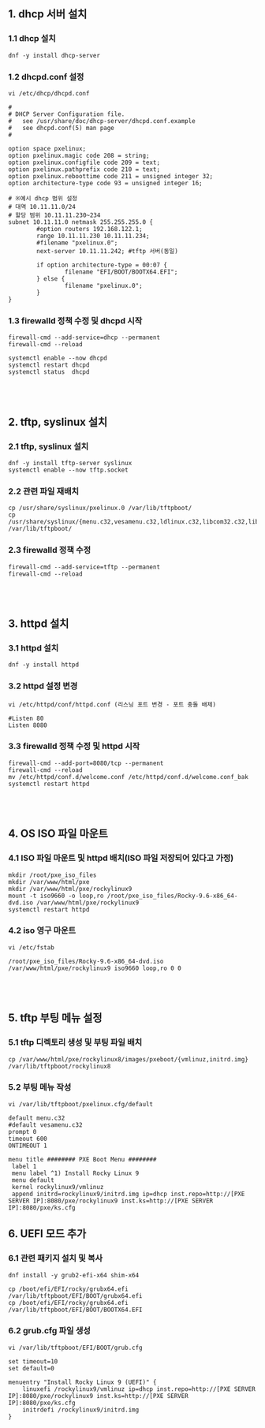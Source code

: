 ## 1. dhcp 서버 설치
### 1.1 dhcp 설치
```
dnf -y install dhcp-server
```
### 1.2 dhcpd.conf 설정
```
vi /etc/dhcp/dhcpd.conf

#
# DHCP Server Configuration file.
#   see /usr/share/doc/dhcp-server/dhcpd.conf.example
#   see dhcpd.conf(5) man page
#

option space pxelinux;
option pxelinux.magic code 208 = string;
option pxelinux.configfile code 209 = text;
option pxelinux.pathprefix code 210 = text;
option pxelinux.reboottime code 211 = unsigned integer 32;
option architecture-type code 93 = unsigned integer 16;

# ※예시 dhcp 범위 설정
# 대역 10.11.11.0/24
# 할당 범위 10.11.11.230~234
subnet 10.11.11.0 netmask 255.255.255.0 {
        #option routers 192.168.122.1;
        range 10.11.11.230 10.11.11.234;
        #filename "pxelinux.0";
        next-server 10.11.11.242; #tftp 서버(동일)

        if option architecture-type = 00:07 {
                filename "EFI/BOOT/BOOTX64.EFI";
        } else {
                filename "pxelinux.0";
        }
}
```
### 1.3 firewalld 정책 수정 및 dhcpd 시작
```
firewall-cmd --add-service=dhcp --permanent
firewall-cmd --reload

systemctl enable --now dhcpd
systemctl restart dhcpd
systemctl status  dhcpd
```
<br><br>

## 2. tftp, syslinux 설치
### 2.1 tftp, syslinux 설치
```
dnf -y install tftp-server syslinux
systemctl enable --now tftp.socket
```

### 2.2 관련 파일 재배치
```
cp /usr/share/syslinux/pxelinux.0 /var/lib/tftpboot/
cp /usr/share/syslinux/{menu.c32,vesamenu.c32,ldlinux.c32,libcom32.c32,libutil.c32} /var/lib/tftpboot/
```

### 2.3 firewalld 정책 수정
```
firewall-cmd --add-service=tftp --permanent
firewall-cmd --reload
```
<br><br>
## 3. httpd 설치
### 3.1 httpd 설치
```
dnf -y install httpd
```

### 3.2 httpd 설정 변경
```
vi /etc/httpd/conf/httpd.conf (리스닝 포트 변경 - 포트 충돌 배제)

#Listen 80
Listen 8080
```

### 3.3 firewalld 정책 수정 및 httpd 시작
```
firewall-cmd --add-port=8080/tcp --permanent
firewall-cmd --reload
mv /etc/httpd/conf.d/welcome.conf /etc/httpd/conf.d/welcome.conf_bak
systemctl restart httpd
```
<br><br>

## 4. OS ISO 파일 마운트
### 4.1 ISO 파일 마운트 및 httpd 배치(ISO 파일 저장되어 있다고 가정)
```
mkdir /root/pxe_iso_files
mkdir /var/www/html/pxe
mkdir /var/www/html/pxe/rockylinux9
mount -t iso9660 -o loop,ro /root/pxe_iso_files/Rocky-9.6-x86_64-dvd.iso /var/www/html/pxe/rockylinux9
systemctl restart httpd
```
### 4.2 iso 영구 마운트
```
vi /etc/fstab

/root/pxe_iso_files/Rocky-9.6-x86_64-dvd.iso /var/www/html/pxe/rockylinux9 iso9660 loop,ro 0 0
```
<br><br>
## 5. tftp 부팅 메뉴 설정
### 5.1 tftp 디렉토리 생성 및 부팅 파일 배치
```
cp /var/www/html/pxe/rockylinux8/images/pxeboot/{vmlinuz,initrd.img} /var/lib/tftpboot/rockylinux8
```
### 5.2 부팅 메뉴 작성
```
vi /var/lib/tftpboot/pxelinux.cfg/default

default menu.c32
#default vesamenu.c32
prompt 0
timeout 600
ONTIMEOUT 1

menu title ######## PXE Boot Menu ########
 label 1
 menu label ^1) Install Rocky Linux 9
 menu default
 kernel rockylinux9/vmlinuz
 append initrd=rockylinux9/initrd.img ip=dhcp inst.repo=http://[PXE SERVER IP]:8080/pxe/rockylinux9 inst.ks=http://[PXE SERVER IP]:8080/pxe/ks.cfg
```

## 6. UEFI 모드 추가
### 6.1 관련 패키지 설치 및 복사
```
dnf install -y grub2-efi-x64 shim-x64

cp /boot/efi/EFI/rocky/grubx64.efi /var/lib/tftpboot/EFI/BOOT/grubx64.efi
cp /boot/efi/EFI/rocky/grubx64.efi /var/lib/tftpboot/EFI/BOOT/BOOTX64.EFI
```
### 6.2 grub.cfg 파일 생성
```
vi /var/lib/tftpboot/EFI/BOOT/grub.cfg

set timeout=10
set default=0

menuentry "Install Rocky Linux 9 (UEFI)" {
    linuxefi /rockylinux9/vmlinuz ip=dhcp inst.repo=http://[PXE SERVER IP]:8080/pxe/rockylinux9 inst.ks=http://[PXE SERVER IP]:8080/pxe/ks.cfg
    initrdefi /rockylinux9/initrd.img
}
```
